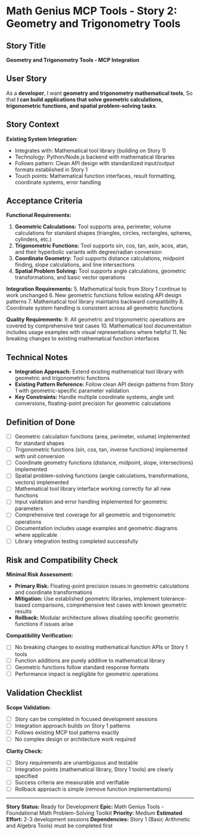 # Math Genius MCP Tools - Story 2: Geometry and Trigonometry Tools

## Story Title
**Geometry and Trigonometry Tools - MCP Integration**

## User Story
As a **developer**,
I want **geometry and trigonometry mathematical tools**,
So that **I can build applications that solve geometric calculations, trigonometric functions, and spatial problem-solving tasks**.

## Story Context

**Existing System Integration:**
- Integrates with: Mathematical tool library (building on Story 1)
- Technology: Python/Node.js backend with mathematical libraries
- Follows pattern: Clean API design with standardized input/output formats established in Story 1
- Touch points: Mathematical function interfaces, result formatting, coordinate systems, error handling

## Acceptance Criteria

**Functional Requirements:**

1. **Geometric Calculations:** Tool supports area, perimeter, volume calculations for standard shapes (triangles, circles, rectangles, spheres, cylinders, etc.)
2. **Trigonometric Functions:** Tool supports sin, cos, tan, asin, acos, atan, and their hyperbolic variants with degree/radian conversion
3. **Coordinate Geometry:** Tool supports distance calculations, midpoint finding, slope calculations, and line intersections
4. **Spatial Problem Solving:** Tool supports angle calculations, geometric transformations, and basic vector operations

**Integration Requirements:**
5. Mathematical tools from Story 1 continue to work unchanged
6. New geometric functions follow existing API design patterns
7. Mathematical tool library maintains backward compatibility
8. Coordinate system handling is consistent across all geometric functions

**Quality Requirements:**
9. All geometric and trigonometric operations are covered by comprehensive test cases
10. Mathematical tool documentation includes usage examples with visual representations where helpful
11. No breaking changes to existing mathematical function interfaces

## Technical Notes

- **Integration Approach:** Extend existing mathematical tool library with geometric and trigonometric functions
- **Existing Pattern Reference:** Follow clean API design patterns from Story 1 with geometric-specific parameter validation
- **Key Constraints:** Handle multiple coordinate systems, angle unit conversions, floating-point precision for geometric calculations

## Definition of Done

- [ ] Geometric calculation functions (area, perimeter, volume) implemented for standard shapes
- [ ] Trigonometric functions (sin, cos, tan, inverse functions) implemented with unit conversion
- [ ] Coordinate geometry functions (distance, midpoint, slope, intersections) implemented
- [ ] Spatial problem-solving functions (angle calculations, transformations, vectors) implemented
- [ ] Mathematical tool library interface working correctly for all new functions
- [ ] Input validation and error handling implemented for geometric parameters
- [ ] Comprehensive test coverage for all geometric and trigonometric operations
- [ ] Documentation includes usage examples and geometric diagrams where applicable
- [ ] Library integration testing completed successfully

## Risk and Compatibility Check

**Minimal Risk Assessment:**
- **Primary Risk:** Floating-point precision issues in geometric calculations and coordinate transformations
- **Mitigation:** Use established geometric libraries, implement tolerance-based comparisons, comprehensive test cases with known geometric results
- **Rollback:** Modular architecture allows disabling specific geometric functions if issues arise

**Compatibility Verification:**
- [ ] No breaking changes to existing mathematical function APIs or Story 1 tools
- [ ] Function additions are purely additive to mathematical library
- [ ] Geometric functions follow standard response formats
- [ ] Performance impact is negligible for geometric operations

## Validation Checklist

**Scope Validation:**
- [ ] Story can be completed in focused development sessions
- [ ] Integration approach builds on Story 1 patterns
- [ ] Follows existing MCP tool patterns exactly
- [ ] No complex design or architecture work required

**Clarity Check:**
- [ ] Story requirements are unambiguous and testable
- [ ] Integration points (mathematical library, Story 1 tools) are clearly specified
- [ ] Success criteria are measurable and verifiable
- [ ] Rollback approach is simple (remove function implementations)

---

**Story Status:** Ready for Development
**Epic:** Math Genius Tools - Foundational Math Problem-Solving Toolkit
**Priority:** Medium
**Estimated Effort:** 2-3 development sessions
**Dependencies:** Story 1 (Basic Arithmetic and Algebra Tools) must be completed first
